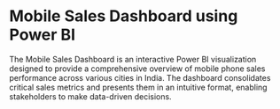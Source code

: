 # Mobile Sales Dashboard using Power BI
The Mobile Sales Dashboard is an interactive Power BI visualization designed to provide a comprehensive overview of mobile phone sales performance across various cities in India. The dashboard consolidates critical sales metrics and presents them in an intuitive format, enabling stakeholders to make data-driven decisions.
